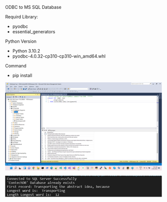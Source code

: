 
ODBC to MS SQL Database

Requird Library:
- pyodbc
- essential_generators

Python Version
- Python 3.10.2
- pyodbc-4.0.32-cp310-cp310-win_amd64.whl

Command
- pip install


![alt text](./SQL-Table.png?raw=true)



![alt text](./Sample-Output.png?raw=true)
